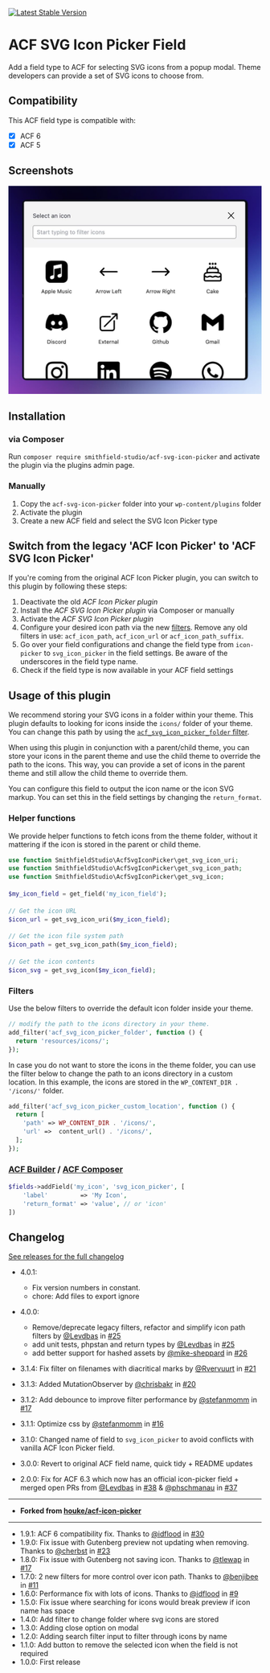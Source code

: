 [![Latest Stable Version](https://img.shields.io/packagist/v/smithfield-studio/acf-svg-icon-picker.svg?style=flat-square)](https://packagist.org/packages/smithfield-studio/acf-svg-icon-picker)


# ACF SVG Icon Picker Field

Add a field type to ACF for selecting SVG icons from a popup modal. Theme developers can provide a set of SVG icons to choose from.

## Compatibility

This ACF field type is compatible with:

- [x] ACF 6
- [x] ACF 5

## Screenshots

![SVG Icon Picker Popup](/screenshots/example-popup.jpg)

## Installation

### via Composer
Run `composer require smithfield-studio/acf-svg-icon-picker` and activate the plugin via the plugins admin page.

### Manually
1. Copy the `acf-svg-icon-picker` folder into your `wp-content/plugins` folder
2. Activate the plugin
3. Create a new ACF field and select the SVG Icon Picker type

## Switch from the legacy 'ACF Icon Picker' to 'ACF SVG Icon Picker'
If you're coming from the original ACF Icon Picker plugin, you can switch to this plugin by following these steps:

1. Deactivate the old *ACF Icon Picker plugin*
2. Install the *ACF SVG Icon Picker plugin* via Composer or manually
3. Activate the *ACF SVG Icon Picker plugin*
4. Configure your desired icon path via the new [filters](#filters). Remove any old filters in use: `acf_icon_path`, `acf_icon_url` or `acf_icon_path_suffix`.
5. Go over your field configurations and change the field type from `icon-picker` to `svg_icon_picker` in the field settings. Be aware of the underscores in the field type name.
6. Check if the field type is now available in your ACF field settings

## Usage of this plugin
We recommend storing your SVG icons in a folder within your theme. This plugin defaults to looking for icons inside the `icons/` folder of your theme. You can change this path by using the [`acf_svg_icon_picker_folder` filter](#filters).

When using this plugin in conjunction with a parent/child theme, you can store your icons in the parent theme and use the child theme to override the path to the icons. This way, you can provide a set of icons in the parent theme and still allow the child theme to override them.

You can configure this field to output the icon name or the icon SVG markup. You can set this in the field settings by changing the `return_format`.

### Helper functions
We provide helper functions to fetch icons from the theme folder, without it mattering if the icon is stored in the parent or child theme.

```php
use function SmithfieldStudio\AcfSvgIconPicker\get_svg_icon_uri;
use function SmithfieldStudio\AcfSvgIconPicker\get_svg_icon_path;
use function SmithfieldStudio\AcfSvgIconPicker\get_svg_icon;

$my_icon_field = get_field('my_icon_field');

// Get the icon URL
$icon_url = get_svg_icon_uri($my_icon_field);

// Get the icon file system path
$icon_path = get_svg_icon_path($my_icon_field);

// Get the icon contents
$icon_svg = get_svg_icon($my_icon_field);
```

### Filters

Use the below filters to override the default icon folder inside your theme.

```php
// modify the path to the icons directory in your theme.
add_filter('acf_svg_icon_picker_folder', function () {
  return 'resources/icons/';
});
```

In case you do not want to store the icons in the theme folder, you can use the filter below to change the path to an icons directory in a custom location.
In this example, the icons are stored in the `WP_CONTENT_DIR . '/icons/'` folder.

```php
add_filter('acf_svg_icon_picker_custom_location', function () {
  return [
    'path' => WP_CONTENT_DIR . '/icons/',
    'url' =>  content_url() . '/icons/',
  ];
});
```

### [ACF Builder](https://github.com/StoutLogic/acf-builder) / [ACF Composer](https://github.com/Log1x/acf-composer)

```php
$fields->addField('my_icon', 'svg_icon_picker', [
    'label'         => 'My Icon',
    'return_format' => 'value', // or 'icon'
])
```

## Changelog
[See releases for the full changelog](https://github.com/smithfield-studio/acf-svg-icon-picker/releases)

* 4.0.1:
  * Fix version numbers in constant.
  * chore: Add files to export ignore 


* 4.0.0:
  * Remove/deprecate legacy filters, refactor and simplify icon path filters by [@Levdbas](https://github.com/Levdbas) in [#25](https://github.com/smithfield-studio/acf-svg-icon-picker/pull/25)
  * add unit tests, phpstan and return types by [@Levdbas](https://github.com/Levdbas) in [#25](https://github.com/smithfield-studio/acf-svg-icon-picker/pull/25)
  * add better support for hashed assets by [@mike-sheppard](https://github.com/mike-sheppard) in [#26](https://github.com/smithfield-studio/acf-svg-icon-picker/pull/26)
* 3.1.4: Fix filter on filenames with diacritical marks by [@Rvervuurt](https://github.com/Rvervuurt) in [#21](https://github.com/smithfield-studio/acf-svg-icon-picker/pull/21)
* 3.1.3: Added MutationObserver by [@chrisbakr](https://github.com/chrisbakr) in [#20](https://github.com/smithfield-studio/acf-svg-icon-picker/pull/20)
* 3.1.2: Add debounce to improve filter performance by [@stefanmomm](https://github.com/stefanmomm) in [#17](https://github.com/smithfield-studio/acf-svg-icon-picker/pull/17)
* 3.1.1: Optimize css by [@stefanmomm](https://github.com/stefanmomm) in [#16](https://github.com/smithfield-studio/acf-svg-icon-picker/pull/16)
* 3.1.0: Changed name of field to `svg_icon_picker` to avoid conflicts with vanilla ACF Icon Picker field.
* 3.0.0: Revert to original ACF field name, quick tidy + README updates
* 2.0.0: Fix for ACF 6.3 which now has an official icon-picker field + merged open PRs from [@Levdbas](https://github.com/Levdbas) in [#38](https://github.com/houke/acf-icon-picker/pull/38) & [@phschmanau](https://github.com/phschmanau) in [#37](https://github.com/houke/acf-icon-picker/pull/37)
---
* **Forked from [houke/acf-icon-picker](https://github.com/houke/acf-icon-picker)**
---
* 1.9.1: ACF 6 compatibility fix. Thanks to [@idflood](https://github.com/idflood) in [#30](https://github.com/houke/acf-icon-picker/pull/30)
* 1.9.0: Fix issue with Gutenberg preview not updating when removing. Thanks to [@cherbst](https://github.com/cherbst) in [#23](https://github.com/houke/acf-icon-picker/pull/23)
* 1.8.0: Fix issue with Gutenberg not saving icon. Thanks to [@tlewap](https://github.com/tlewap) in [#17](https://github.com/houke/acf-icon-picker/pull/17)
* 1.7.0: 2 new filters for more control over icon path. Thanks to [@benjibee](https://github.com/benjibee) in [#11](https://github.com/houke/acf-icon-picker/pull/11)
* 1.6.0: Performance fix with lots of icons. Thanks to [@idflood](https://github.com/idflood) in [#9](https://github.com/houke/acf-icon-picker/pull/9)
* 1.5.0: Fix issue where searching for icons would break preview if icon name has space
* 1.4.0: Add filter to change folder where svg icons are stored
* 1.3.0: Adding close option on modal
* 1.2.0: Adding search filter input to filter through icons by name
* 1.1.0: Add button to remove the selected icon when the field is not required
* 1.0.0: First release

